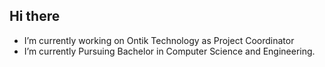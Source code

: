 ## Hi there
-  I’m currently working on Ontik Technology as Project Coordinator 
-  I’m currently Pursuing Bachelor in Computer Science and Engineering.
